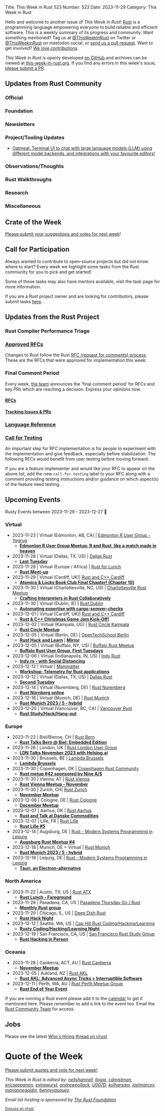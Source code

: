 Title: This Week in Rust 523
Number: 523
Date: 2023-11-29
Category: This Week in Rust

Hello and welcome to another issue of *This Week in Rust*!
[Rust](https://www.rust-lang.org/) is a programming language empowering everyone to build reliable and efficient software.
This is a weekly summary of its progress and community.
Want something mentioned? Tag us at [@ThisWeekInRust](https://twitter.com/ThisWeekInRust) on Twitter or [@ThisWeekinRust](https://mastodon.social/@thisweekinrust) on mastodon.social, or [send us a pull request](https://github.com/rust-lang/this-week-in-rust).
Want to get involved? [We love contributions](https://github.com/rust-lang/rust/blob/master/CONTRIBUTING.md).

*This Week in Rust* is openly developed [on GitHub](https://github.com/rust-lang/this-week-in-rust) and archives can be viewed at [this-week-in-rust.org](https://this-week-in-rust.org/).
If you find any errors in this week's issue, [please submit a PR](https://github.com/rust-lang/this-week-in-rust/pulls).

## Updates from Rust Community

<!--

Dear community contributors:
Please read README.md for guidance on submissions.
Each submitted link should be of the form:

* [Title of the Linked Page](https://example.com/my_article)

If you don't know which category to use, feel free to submit a PR anyway
and just ask the editors to select the category.

-->

### Official

### Foundation

### Newsletters

### Project/Tooling Updates

- [Oatmeal: Terminal UI to chat with large language models (LLM) using different model backends, and integrations with your favourite editors!](https://dustinblackman.com/posts/oatmeal/)

### Observations/Thoughts

### Rust Walkthroughs

### Research

### Miscellaneous

## Crate of the Week

<!-- COTW goes here -->

[Please submit your suggestions and votes for next week][submit_crate]!

[submit_crate]: https://users.rust-lang.org/t/crate-of-the-week/2704

## Call for Participation

Always wanted to contribute to open-source projects but did not know where to start?
Every week we highlight some tasks from the Rust community for you to pick and get started!

Some of these tasks may also have mentors available, visit the task page for more information.

<!-- CFPs go here, use this format: * [project name - title of issue](link to issue) -->
<!-- * [ - ]() -->

If you are a Rust project owner and are looking for contributors, please submit tasks [here][guidelines].

[guidelines]: https://users.rust-lang.org/t/twir-call-for-participation/4821

## Updates from the Rust Project

<!-- Rust updates go here -->

### Rust Compiler Performance Triage

<!-- Perf results go here -->

### [Approved RFCs](https://github.com/rust-lang/rfcs/commits/master)

Changes to Rust follow the Rust [RFC (request for comments) process](https://github.com/rust-lang/rfcs#rust-rfcs). These
are the RFCs that were approved for implementation this week:

<!-- Approved RFCs go here, use this format: * [Topic](URL) -->
<!-- or if none were approved this week, use: * *No RFCs were approved this week.* -->
<!-- * []() -->

<!--
### [Approved Major Change Proposals (MCP)](https://forge.rust-lang.org/compiler/mcp.html)
<!~~ MCPs occur infrequently, so this section is commented out by default. ~~>
<!~~ MCPs which have been approved or rejected this week go here, use this format: * [major change accepted|rejected] [Topic](URL) ~~>
-->

### Final Comment Period

Every week, [the team](https://www.rust-lang.org/team.html) announces the 'final comment period' for RFCs and key PRs
which are reaching a decision. Express your opinions now.

#### [RFCs](https://github.com/rust-lang/rfcs/labels/final-comment-period)

<!-- RFCs which have entered FCP go here, use this format: * [disposition: merge|close] [Topic](URL) -->
<!-- or if none entered FCP this week, use: * *No RFCs entered Final Comment Period this week.* -->
<!-- * [disposition: ] []() -->

#### [Tracking Issues & PRs](https://github.com/rust-lang/rust/issues?q=is%3Aopen+label%3Afinal-comment-period+sort%3Aupdated-desc)

<!-- Tracking Issues which have entered FCP go here, use this format: * [disposition: merge|close] [Topic](URL) -->
<!-- or if none entered FCP this week, use: * *No Tracking Issues or PRs entered Final Comment Period this week.* -->
<!-- * [disposition: ] []() -->

### [Language Reference](https://github.com/rust-lang/reference/issues?q=is%3Aopen+label%3Afinal-comment-period+sort%3Aupdated-desc)
<!-- Remove this section if empty>

### [Unsafe Code Guidelines](https://github.com/rust-lang/unsafe-code-guidelines/issues?q=is%3Aopen+label%3Afinal-comment-period+sort%3Aupdated-desc)
<!-- Remove this section if empty>

### [New and Updated RFCs](https://github.com/rust-lang/rfcs/pulls)

<!-- New or updated RFCs go here, use this format: * [new|updated] [Topic](URL) -->
<!-- or if there are no new or updated RFCs this week, use: * *No New or Updated RFCs were created this week.* -->
<!-- * [new|updated] []() -->

### [Call for Testing](https://github.com/rust-lang/rfcs/issues?q=label%3Acall-for-testing)
An important step for RFC implementation is for people to experiment with the
implementation and give feedback, especially before stabilization.  The following
RFCs would benefit from user testing before moving forward:

<!-- Calls for Testing go here, use this format:
    * [<RFC Topic>](<RFC URL>)
        * [Tracking Issue](<Tracking Issue URL>)
        * [Testing steps](<Testing Steps URL>)
-->
<!-- or if there are no new or updated RFCs this week, use: * *No New or Updated RFCs were created this week.* -->
<!-- Remember to remove the `call-for-testing` label from the RFC so that the maintainer can signal for testers again, if desired. -->

If you are a feature implementer and would like your RFC to appear on the above list, add the new `call-for-testing`
label to your RFC along with a comment providing testing instructions and/or guidance on which aspect(s) of the feature
need testing.

## Upcoming Events

Rusty Events between 2023-11-29 - 2023-12-27 🦀

### Virtual

* 2023-11-23 | Virtual (Edmonton, AB, CA) | [Edmonton R User Group - Yegrug](https://www.meetup.com/edmonton-r-user-group-yegrug/)
    * [**Edmonton R User Group Meetup: R and Rust, like a match made in heaven**](https://www.meetup.com/edmonton-r-user-group-yegrug/events/296605221/)
* 2023-11-28 | Virtual (Dallas, TX, US) | [Dallas Rust](https://www.meetup.com/dallasrust/)
    * [**Last Tuesday**](https://www.meetup.com/dallasrust/events/mvdtgtyfcpblc/)
* 2023-11-28 | Virtual (Europe / Africa) | [Rust for Lunch](https://lunch.rs/)
    * [**Rust Meet-up**](https://lunch.rs/meetups/2023-11-28/)
* 2023-11-29 | Virtual (Cardiff, UK)| [Rust and C++ Cardiff](https://www.meetup.com/rust-and-c-plus-plus-in-cardiff)
    * [**Atomics & Locks Book Club Final Chapter! (Chapter 10)**](https://www.meetup.com/rust-and-c-plus-plus-in-cardiff/events/296583091/)
* 2023-11-30 | Virtual (Charlottesville, NC, US) | [Charlottesville Rust Meetup](https://www.meetup.com/charlottesville-rust-meetup/)
    * [**Crafting Interpreters in Rust Collaboratively**](https://www.meetup.com/charlottesville-rust-meetup/events/296833665/)
* 2023-11-30 | Virtual (Dublin, IE) | [Rust Dublin](https://www.meetup.com/rust-dublin/)
    * [**Automating expertise with cargo-semver-checks**](https://www.meetup.com/rust-dublin/events/296346693/)
* 2023-12-01 | Virtual (Cardiff, UK)| [Rust and C++ Cardiff](https://www.meetup.com/rust-and-c-plus-plus-in-cardiff)
    * [**Rust & C++ Christmas Game Jam Kick-Off!**](https://www.meetup.com/rust-and-c-plus-plus-in-cardiff/events/296583626/)
* 2023-12-02 | Virtual (Kampala, UG) | [Rust Circle Kampala](https://www.eventbrite.com/o/rust-circle-kampala-65249289033)
    * [**Rust Circle Meetup**](https://www.eventbrite.com/e/rust-circle-meetup-tickets-628763176587?aff=ebdssbdestsearch)
* 2023-12-05 | Virtual (Berlin, DE) | [OpenTechSchool Berlin](https://www.meetup.com/opentechschool-berlin/)
    * [**Rust Hack and Learn**](https://www.meetup.com/opentechschool-berlin/events/295679797/) | [**Mirror**](https://berline.rs/)
* 2023-12-05 | Virtual (Buffalo, NY, US) | [Buffalo Rust Meetup](https://www.meetup.com/buffalo-rust-meetup/)
    * [**Buffalo Rust User Group, First Tuesdays**](https://www.meetup.com/buffalo-rust-meetup/events/297021574/)
* 2023-12-06 | Virtual (Indianapolis, IN, US) | [Indy Rust](https://www.meetup.com/indyrs/)
    * [**Indy.rs - with Social Distancing**](https://www.meetup.com/indyrs/events/297172140)
* 2023-12-12 | Virtual | [Mainmatter](https://mainmatter.com)
    * [**Workshop: Telemetry for Rust applications**](https://rust-telemetry-workshop.mainmatter.com)
* 2023-12-12 | Virtual (Dallas, TX, US) | [Dallas Rust](https://www.meetup.com/dallasrust/)
    * [**Second Tuesday**](https://www.meetup.com/dallasrust/events/fvdtgtyfcqbqb/)
* 2023-12-14 | Virtual (Nuremberg, DE) | [Rust Nuremberg](https://www.meetup.com/rust-noris/)
    * [**Rust Nürnberg online**](https://www.meetup.com/rust-noris/events/295679660/)
* 2023-12-18 | Virtual (Munich, DE) | [Rust Munich](https://www.meetup.com/rust-munich/)
    * [**Rust Munich 2023 / 5 - hybrid**](https://www.meetup.com/rust-munich/events/296429053/)
* 2023-12-20 | Virtual (Vancouver, BC, CA) | [Vancouver Rust](https://www.meetup.com/vancouver-rust/)
    * [**Rust Study/Hack/Hang-out**](https://www.meetup.com/vancouver-rust/events/292763506/)

### Europe

* 2023-11-23 | Biel/Bienne, CH | [Rust Bern](https://www.meetup.com/rust-bern/)
    * [**Rust Talks Bern @ Biel: Embedded Edition**](https://www.meetup.com/rust-bern/events/296556498/)
* 2023-11-28 | London, UK | [Rust London User Group](https://www.meetup.com/rust-london-user-group/)
    * [**LDN Talks November 2023 with Helsing.ai**](https://www.meetup.com/rust-london-user-group/events/297257712/)
* 2023-11-30 | Brussels, BE | [Lambda Brussels](https://lambda-brussels.glitch.me/)
    * [**Lambda Brussels**](https://lambda-brussels.glitch.me/)
* 2023-11-30 | Copenhagen, DK | [Copenhagen Rust Community](https://www.meetup.com/copenhagen-rust-community/)
    * [**Rust metup #42 sponsored by Nine A/S**](https://www.meetup.com/copenhagen-rust-community/events/297405705/)
* 2023-11-30 | Vienna, AT | [Rust Vienna](https://www.meetup.com/rust-vienna/)
    * [**Rust Vienna Meetup - November**](https://www.meetup.com/rust-vienna/events/297382145/)
* 2023-11-30 | Zurich, CH| [Rust Zurich](https://www.meetup.com/de-DE/rust-zurich/)
    * [**November Meetup**](https://www.meetup.com/rust-zurich/events/297312190/)
* 2023-12-06 | Cologne, DE | [Rust Cologne](https://www.meetup.com/rustcologne/events)
    * [**December Meetup**](https://www.meetup.com/rustcologne/events/297100007/)
* 2023-12-07 | Aarhus, DK | [Rust Aarhus](https://www.meetup.com/rust-aarhus/)
    * [**Rust and Talk at Danske Commodities**](https://www.meetup.com/rust-aarhus/events/296223513/)
* 2023-12-07 | Lille, FR | [Rust Lille](https://www.meetup.com/meetup-group-zgphbyet/)
    * [**Rust Lille #5**](https://www.meetup.com/meetup-group-zgphbyet/events/297477578/)
* 2023-12-14 | Augsburg, DE | [Rust - Modern Systems Programming in Leipzig](https://www.meetup.com/rust-modern-systems-programming-in-leipzig/)
    * [**Augsburg Rust Meetup #4**](https://www.meetup.com/rust-modern-systems-programming-in-leipzig/events/297025700/)
* 2023-12-18 | Munich, DE + Virtual | [Rust Munich](https://www.meetup.com/rust-munich/)
    * [**Rust Munich 2023 / 5 - hybrid**](https://www.meetup.com/rust-munich/events/296429053/)
* 2023-12-19 | Leipzig, DE | [Rust - Modern Systems Programming in Leipzig](https://www.meetup.com/rust-modern-systems-programming-in-leipzig/)
    * [**Tauri, an Electron-alternative**](https://www.meetup.com/rust-modern-systems-programming-in-leipzig/events/295504276/)

### North America

* 2023-11-22 | Austin, TX, US | [Rust ATX](https://www.meetup.com/rust-atx/)
    * [**Rust Lunch - Fareground**](https://www.meetup.com/rust-atx/events/xvkdgtyfcpbdc/)
* 2023-11-28 | Pasadena, CA, US | [Pasadena Thursday Go / Rust](https://www.meetup.com/thursday-go/)
    * [**Monthly Rust group**](https://www.meetup.com/thursday-go/events/297062186/)
* 2023-11-29 | Chicago, IL, US | [Deep Dish Rust](https://www.meetup.com/deep-dish-rust/)
    * [**Rust Hack Night**](https://www.meetup.com/deep-dish-rust/events/296657831/)
* 2023-12-12 | Seattle, WA, US | [Cap Hill Rust Coding/Hacking/Learning](https://www.meetup.com/cap-hill-rust/)
    * [**Rusty Coding/Hacking/Learning Night**](https://www.meetup.com/cap-hill-rust/events/296564619/)
* 2023-12-19 | San Francisco, CA, US | [San Francisco Rust Study Group](https://www.meetup.com/san-francisco-rust-study-group)
    * [**Rust Hacking in Person**](https://www.meetup.com/san-francisco-rust-study-group/events/vwljctyfcqbzb/)

### Oceania

* 2023-11-28 | Canberra, ACT, AU | [Rust Canberra](https://www.meetup.com/rust-canberra/)
    * [**November Meetup**](https://www.meetup.com/rust-canberra/events/296391733/)
* 2023-12-05 | Aukland, NZ | [Rust AKL](https://www.meetup.com/rust-akl/)
    * [**Rust AKL: Advanced Async Tricks + Interruptible Software**](https://www.meetup.com/rust-akl/events/297271684/)
* 2023-12-11 | Perth, WA, AU | [Rust Perth Meetup Group](https://www.meetup.com/perth-rust-meetup-group/)
    * [**Rust End of Year Event**](https://www.meetup.com/perth-rust-meetup-group/events/297191089/)

If you are running a Rust event please add it to the [calendar] to get
it mentioned here. Please remember to add a link to the event too.
Email the [Rust Community Team][community] for access.

[calendar]: https://www.google.com/calendar/embed?src=apd9vmbc22egenmtu5l6c5jbfc%40group.calendar.google.com
[community]: mailto:community-team@rust-lang.org

## Jobs
<!--

Rust Jobs:

TWiR has stopped featuring individual job postings. You can read more about this change here:

https://github.com/rust-lang/this-week-in-rust/issues/3412

-->

Please see the latest [Who's Hiring thread on r/rust](INSERT_LINK_HERE)

# Quote of the Week

<!-- QOTW goes here -->

[Please submit quotes and vote for next week!](https://users.rust-lang.org/t/twir-quote-of-the-week/328)

*This Week in Rust is edited by: [nellshamrell](https://github.com/nellshamrell), [llogiq](https://github.com/llogiq), [cdmistman](https://github.com/cdmistman), [ericseppanen](https://github.com/ericseppanen), [extrawurst](https://github.com/extrawurst), [andrewpollack](https://github.com/andrewpollack), [U007D](https://github.com/U007D), [kolharsam](https://github.com/kolharsam), [joelmarcey](https://github.com/joelmarcey), [mariannegoldin](https://github.com/mariannegoldin), [bennyvasquez](https://github.com/bennyvasquez).*

*Email list hosting is sponsored by [The Rust Foundation](https://foundation.rust-lang.org/)*

<small>[Discuss on r/rust](REDDIT_LINK_HERE)</small>
